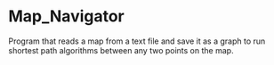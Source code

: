 # Map_Navigator
Program that reads a map from a text file and save it as a graph to run shortest path algorithms between any two points on the map.
